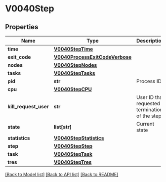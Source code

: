 # V0040Step

## Properties
Name | Type | Description | Notes
------------ | ------------- | ------------- | -------------
**time** | [**V0040StepTime**](V0040StepTime.md) |  | [optional] 
**exit_code** | [**V0040ProcessExitCodeVerbose**](V0040ProcessExitCodeVerbose.md) |  | [optional] 
**nodes** | [**V0040StepNodes**](V0040StepNodes.md) |  | [optional] 
**tasks** | [**V0040StepTasks**](V0040StepTasks.md) |  | [optional] 
**pid** | **str** | Process ID | [optional] 
**cpu** | [**V0040StepCPU**](V0040StepCPU.md) |  | [optional] 
**kill_request_user** | **str** | User ID that requested termination of the step | [optional] 
**state** | **list[str]** | Current state | [optional] 
**statistics** | [**V0040StepStatistics**](V0040StepStatistics.md) |  | [optional] 
**step** | [**V0040StepStep**](V0040StepStep.md) |  | [optional] 
**task** | [**V0040StepTask**](V0040StepTask.md) |  | [optional] 
**tres** | [**V0040StepTres**](V0040StepTres.md) |  | [optional] 

[[Back to Model list]](../README.md#documentation-for-models) [[Back to API list]](../README.md#documentation-for-api-endpoints) [[Back to README]](../README.md)


